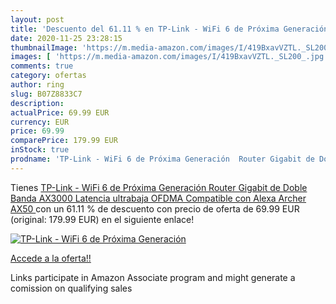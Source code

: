 ```yaml
---
layout: post
title: 'Descuento del 61.11 % en TP-Link - WiFi 6 de Próxima Generación  '
date: 2020-11-25 23:28:15
thumbnailImage: 'https://m.media-amazon.com/images/I/419BxavVZTL._SL200_.jpg'
images: [ 'https://m.media-amazon.com/images/I/419BxavVZTL._SL200_.jpg' ]
comments: true
category: ofertas
author: ring
slug: B07Z8833C7
description:
actualPrice: 69.99 EUR
currency: EUR
price: 69.99
comparePrice: 179.99 EUR
inStock: true
prodname: 'TP-Link - WiFi 6 de Próxima Generación  Router Gigabit de Doble Banda AX3000  Latencia ultrabaja  OFDMA  Compatible con Alexa  Archer AX50 '
---
```


Tienes [TP-Link - WiFi 6 de Próxima Generación  Router Gigabit de Doble Banda AX3000  Latencia ultrabaja  OFDMA  Compatible con Alexa  Archer AX50 ](https://www.amazon.es/dp/B07Z8833C7/?tag=tolees-21) con un 61.11 % de descuento con precio de oferta de 69.99 EUR (original: 179.99 EUR) en el siguiente enlace!

[![TP-Link - WiFi 6 de Próxima Generación  ](https://m.media-amazon.com/images/I/419BxavVZTL._SL200_.jpg)](https://www.amazon.es/dp/B07Z8833C7/?tag=tolees-21)

[Accede a la oferta!!](https://www.amazon.es/dp/B07Z8833C7/?tag=tolees-21)

Links participate in Amazon Associate program and might generate a comission on qualifying sales


